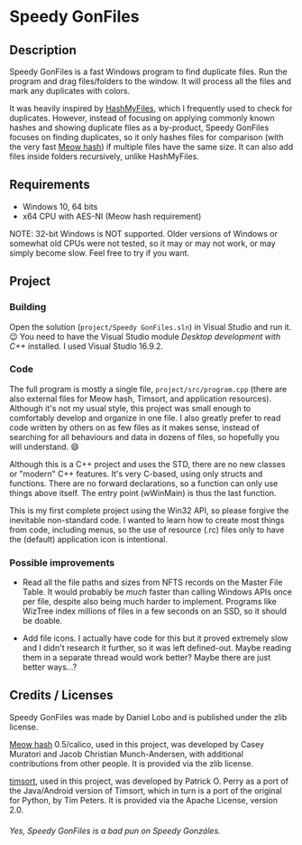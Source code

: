 Speedy GonFiles
=================

## Description

Speedy GonFiles is a fast Windows program to find duplicate files. Run the program and drag files/folders to the window. It will process all the files and mark any duplicates with colors.

It was heavily inspired by [HashMyFiles](https://www.nirsoft.net/utils/hash_my_files.html), which I frequently used to check for duplicates. However, instead of focusing on applying commonly known hashes and showing duplicate files as a by-product, Speedy GonFiles focuses on finding duplicates, so it only hashes files for comparison (with the very fast [Meow hash](https://github.com/cmuratori/meow_hash)) if multiple files have the same size. It can also add files inside folders recursively, unlike HashMyFiles.

## Requirements

- Windows 10, 64 bits
- x64 CPU with AES-NI (Meow hash requirement)

NOTE: 32-bit Windows is NOT supported. Older versions of Windows or somewhat old CPUs were not tested, so it may or may not work, or may simply become slow. Feel free to try if you want.

## Project

### Building

Open the solution (`project/Speedy GonFiles.sln`) in Visual Studio and run it. 😉 You need to have the Visual Studio module *Desktop development with C++* installed. I used Visual Studio 16.9.2.

### Code

The full program is mostly a single file, `project/src/program.cpp` (there are also external files for Meow hash, Timsort, and application resources). Although it's not my usual style, this project was small enough to comfortably develop and organize in one file. I also greatly prefer to read code written by others on as few files as it makes sense, instead of searching for all behaviours and data in dozens of files, so hopefully you will understand. 😄

Although this is a C++ project and uses the STD, there are no new classes or "modern" C++ features. It's very C-based, using only structs and functions. There are no forward declarations, so a function can only use things above itself. The entry point (wWinMain) is thus the last function.

This is my first complete project using the Win32 API, so please forgive the inevitable non-standard code. I wanted to learn how to create most things from code, including menus, so the use of resource (.rc) files only to have the (default) application icon is intentional.

### Possible improvements

- Read all the file paths and sizes from NFTS records on the Master File Table. It would probably be *much* faster than calling Windows APIs once per file, despite also being much harder to implement. Programs like WizTree index millions of files in a few seconds on an SSD, so it should be doable.

- Add file icons. I actually have code for this but it proved extremely slow and I didn't research it further, so it was left defined-out. Maybe reading them in a separate thread would work better? Maybe there are just better ways...?

## Credits / Licenses

Speedy GonFiles was made by Daniel Lobo and is published under the zlib license.

[Meow hash](https://github.com/cmuratori/meow_hash) 0.5/calico, used in this project, was developed by Casey Muratori and Jacob Christian Munch-Andersen, with additional contributions from other people. It is provided via the zlib license.

[timsort](https://github.com/patperry/timsort), used in this project, was developed by Patrick O. Perry as a port of the Java/Android version of Timsort, which in turn is a port of the original for Python, by Tim Peters. It is provided via the Apache License, version 2.0.

###### Yes, Speedy GonFiles is a bad pun on Speedy Gonzáles.
